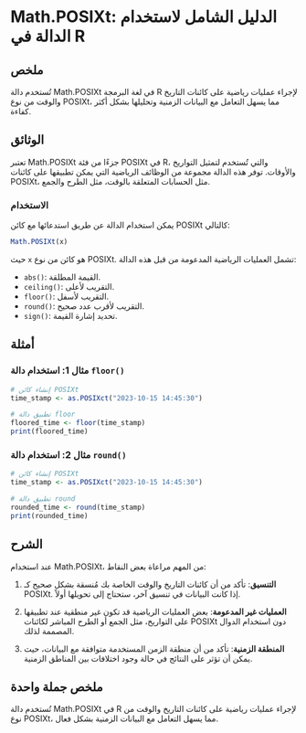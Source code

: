 <!--
Meta Description: # Math.POSIXt: الدليل الشامل لاستخدام الدالة في R ## ملخص تُستخدم دالة Math.POSIXt في لغة البرمجة R لإجراء عمليات رياضية على كائنات التاريخ والوقت من ...
Meta Keywords: posixt, math, دالة, على, استخدام
-->

# Math.POSIXt: الدليل الشامل لاستخدام الدالة في R

## ملخص
تُستخدم دالة Math.POSIXt في لغة البرمجة R لإجراء عمليات رياضية على كائنات التاريخ والوقت من نوع POSIXt، مما يسهل التعامل مع البيانات الزمنية وتحليلها بشكل أكثر كفاءة.

## الوثائق
تعتبر Math.POSIXt جزءًا من فئة POSIXt في R، والتي تُستخدم لتمثيل التواريخ والأوقات. توفر هذه الدالة مجموعة من الوظائف الرياضية التي يمكن تطبيقها على كائنات POSIXt، مثل الحسابات المتعلقة بالوقت، مثل الطرح والجمع.

### الاستخدام
يمكن استخدام الدالة عن طريق استدعائها مع كائن POSIXt كالتالي:

```R
Math.POSIXt(x)
```

حيث `x` هو كائن من نوع POSIXt. تشمل العمليات الرياضية المدعومة من قبل هذه الدالة: 

- `abs()`: القيمة المطلقة.
- `ceiling()`: التقريب لأعلى.
- `floor()`: التقريب لأسفل.
- `round()`: التقريب لأقرب عدد صحيح.
- `sign()`: تحديد إشارة القيمة.

## أمثلة
### مثال 1: استخدام دالة `floor()`
```R
# إنشاء كائن POSIXt
time_stamp <- as.POSIXct("2023-10-15 14:45:30")

# تطبيق دالة floor
floored_time <- floor(time_stamp)
print(floored_time)
```

### مثال 2: استخدام دالة `round()`
```R
# إنشاء كائن POSIXt
time_stamp <- as.POSIXct("2023-10-15 14:45:30")

# تطبيق دالة round
rounded_time <- round(time_stamp)
print(rounded_time)
```

## الشرح
عند استخدام Math.POSIXt، من المهم مراعاة بعض النقاط:

1. **التنسيق**: تأكد من أن كائنات التاريخ والوقت الخاصة بك مُنسقة بشكل صحيح كـ POSIXt. إذا كانت البيانات في تنسيق آخر، ستحتاج إلى تحويلها أولاً.
  
2. **العمليات غير المدعومة**: بعض العمليات الرياضية قد تكون غير منطقية عند تطبيقها على التواريخ، مثل الجمع أو الطرح المباشر لكائنات POSIXt دون استخدام الدوال المصممة لذلك.

3. **المنطقة الزمنية**: تأكد من أن منطقة الزمن المستخدمة متوافقة مع البيانات، حيث يمكن أن تؤثر على النتائج في حالة وجود اختلافات بين المناطق الزمنية.

## ملخص جملة واحدة
تُستخدم دالة Math.POSIXt في R لإجراء عمليات رياضية على كائنات التاريخ والوقت من نوع POSIXt، مما يسهل التعامل مع البيانات الزمنية بشكل فعال.